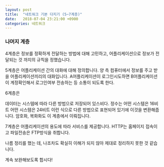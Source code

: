 ```yaml
---
layout: post
title:  "네트워크 기본 다지기 (5~7계층)"
date:   2018-07-04 23:21:00 +0900
categories: 네트워크
---
```

### 나머지 계층

4계층은 정보를 정확하게 전달하는 방법에 대해 고민하고, 어플리케이션으로 정보가 전달되는 것 까지의 규칙을 정했습니다.

5계층은 어플리케이션 간의 대화에 대해 정의합니다. 양 측 컴퓨터에서 정보를 주고 받을 어플리케이션끼리의 대화입니다. A어플리케이션이 로그인시도하면 B어플리케이션이 계정확인해서 로그인여부 전송하는 등 소통이 되도록 한다. 

6계층은 

데이터는 시스템에 따라 다른 방법으로 저장되어 있스비다. 정수는 어떤 시스템은 16비트 어떤 시스템은 24비트 이런 식으로 다른 방법으로 표현되어 있기에 이것을 변환해줍니다. 암호화, 복화화도 이 계층에서 이뤄집니다.

7계층은 어플리케이션의 용도에 따라 서비스를 제공합니다. HTTP는 홈페이지 접속이고 파일전송은 FTP방식을 취합니다.

나름 정리를 했는 데, 나조차도 확실히 이해가 되지 않아 제대로 정리하지 못한 것 같습니다.

계속 보완해보도록 합시다!

